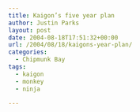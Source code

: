 ```yaml
---
title: Kaigon’s five year plan
author: Justin Parks
layout: post
date: 2004-08-18T17:51:32+00:00
url: /2004/08/18/kaigons-year-plan/
categories:
  - Chipmunk Bay
tags:
  - kaigon
  - monkey
  - ninja

---
```

